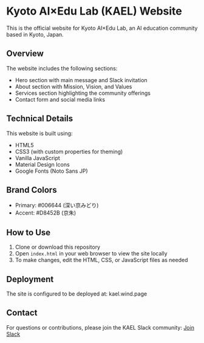 # Kyoto AI×Edu Lab (KAEL) Website

This is the official website for Kyoto AI×Edu Lab, an AI education community based in Kyoto, Japan.

## Overview

The website includes the following sections:
- Hero section with main message and Slack invitation
- About section with Mission, Vision, and Values
- Services section highlighting the community offerings
- Contact form and social media links

## Technical Details

This website is built using:
- HTML5
- CSS3 (with custom properties for theming)
- Vanilla JavaScript
- Material Design Icons
- Google Fonts (Noto Sans JP)

## Brand Colors

- Primary: #006644 (深い京みどり)
- Accent: #D8452B (京朱)

## How to Use

1. Clone or download this repository
2. Open `index.html` in your web browser to view the site locally
3. To make changes, edit the HTML, CSS, or JavaScript files as needed

## Deployment

The site is configured to be deployed at: kael.wind.page

## Contact

For questions or contributions, please join the KAEL Slack community:
[Join Slack](https://join.slack.com/t/kyotoaiedulab/shared_invite/zt-36jtcdfdd-Ijlv~P6sYcqgt9saSCHClA)
